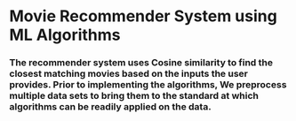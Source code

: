 # Movie Recommender System using ML Algorithms

### The recommender system uses Cosine similarity to find the closest matching movies based on the inputs the user provides. Prior to implementing the algorithms, We preprocess multiple data sets to bring them to the standard at which algorithms can be readily applied on the data.  
